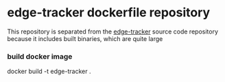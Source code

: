 # edge-tracker dockerfile repository
This repository is separated from the [edge-tracker](https://github.com/infinivision/edge-tracker) source code repository because it includes built binaries, which are quite large

### build docker image
docker build -t edge-tracker .
